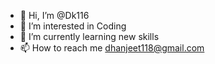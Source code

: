 - 👋 Hi, I’m @Dk116
- 👀 I’m interested in Coding
- 🌱 I’m currently learning new skills
- 📫 How to reach me dhanjeet118@gmail.com

<!---
Dk116/Dk116 is a ✨ special ✨ repository because its `README.md` (this file) appears on your GitHub profile.
You can click the Preview link to take a look at your changes.
--->
